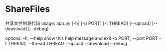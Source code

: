 # ShareFiles
共享文件的源代码
usage: app.py [-h] [-p PORT] [-t THREAD] [--upload] [--download] [--debug]

options:
  -h, --help            show this help message and exit
  -p PORT, --port PORT
  -t THREAD, --thread THREAD
  --upload
  --download
  --debug
